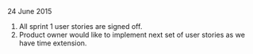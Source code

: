 24 June 2015

1. All sprint 1 user stories are signed off.
2. Product owner would like to implement next set of user stories as we have time extension.
